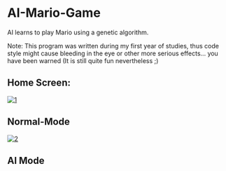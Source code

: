 # AI-Mario-Game
AI learns to play Mario using a genetic algorithm.

Note: This program was written during my first year of studies, thus code style might cause bleeding in the eye or other more serious effects... you have been warned (It is still quite fun nevertheless ;)

## Home Screen:
<a href="https://ibb.co/7yLDKd7"><img src="https://i.ibb.co/ThdGtxz/1.png" alt="1" border="0" /></a>


## Normal-Mode
<a href="https://ibb.co/Tr5qdWH"><img src="https://i.ibb.co/jHFZsJL/2.png" alt="2" border="0" /></a>

## AI Mode

